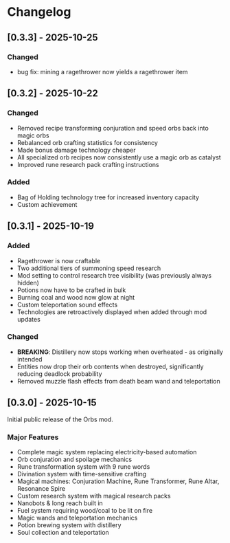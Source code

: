 # Changelog

## [0.3.3] - 2025-10-25

### Changed
 - bug fix: mining a ragethrower now yields a ragethrower item


## [0.3.2] - 2025-10-22

### Changed
- Removed recipe transforming conjuration and speed orbs back into magic orbs
- Rebalanced orb crafting statistics for consistency
- Made bonus damage technology cheaper
- All specialized orb recipes now consistently use a magic orb as catalyst
- Improved rune research pack crafting instructions

### Added
- Bag of Holding technology tree for increased inventory capacity
- Custom achievement


## [0.3.1] - 2025-10-19

### Added
- Ragethrower is now craftable
- Two additional tiers of summoning speed research
- Mod setting to control research tree visibility (was previously always hidden)
- Potions now have to be crafted in bulk
- Burning coal and wood now glow at night
- Custom teleportation sound effects
- Technologies are retroactively displayed when added through mod updates

### Changed
- **BREAKING**: Distillery now stops working when overheated - as originally intended
- Entities now drop their orb contents when destroyed, significantly reducing deadlock probability
- Removed muzzle flash effects from death beam wand and teleportation

## [0.3.0] - 2025-10-15

Initial public release of the Orbs mod.

### Major Features
- Complete magic system replacing electricity-based automation
- Orb conjuration and spoilage mechanics
- Rune transformation system with 9 rune words
- Divination system with time-sensitive crafting
- Magical machines: Conjuration Machine, Rune Transformer, Rune Altar, Resonance Spire
- Custom research system with magical research packs
- Nanobots & long reach built in
- Fuel system requiring wood/coal to be lit on fire
- Magic wands and teleportation mechanics
- Potion brewing system with distillery
- Soul collection and teleportation
